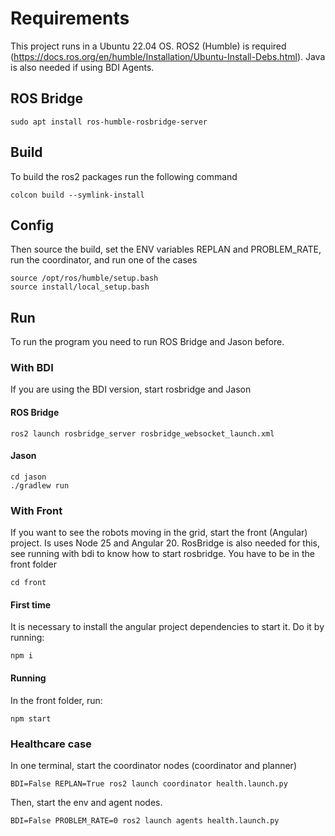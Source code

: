 # Requirements
This project runs in a Ubuntu 22.04 OS. ROS2 (Humble) is required (https://docs.ros.org/en/humble/Installation/Ubuntu-Install-Debs.html). Java is also needed if using BDI Agents.

## ROS Bridge

```
sudo apt install ros-humble-rosbridge-server
```

## Build
To build the ros2 packages run the following command

```
colcon build --symlink-install
```

## Config

Then source the build, set the ENV variables REPLAN and PROBLEM_RATE, run the coordinator, and run one of the cases
```
source /opt/ros/humble/setup.bash
source install/local_setup.bash
```

## Run

To run the program you need to run ROS Bridge and Jason before.

### With BDI
If you are using the BDI version, start rosbridge and Jason

#### ROS Bridge
```
ros2 launch rosbridge_server rosbridge_websocket_launch.xml
```

#### Jason
```
cd jason
./gradlew run
```

### With Front
If you want to see the robots moving in the grid, start the front (Angular) project. Is uses Node 25 and Angular 20. RosBridge is also needed for this, see running with bdi to know how to start rosbridge. You have to be in the front folder

```
cd front
```

#### First time
It is necessary to install the angular project dependencies to start it. Do it by running:

```
npm i
```

#### Running
In the front folder, run:

```
npm start
```


### Healthcare case
In one terminal, start the coordinator nodes (coordinator and planner)

```
BDI=False REPLAN=True ros2 launch coordinator health.launch.py
```

Then, start the env and agent nodes.

```
BDI=False PROBLEM_RATE=0 ros2 launch agents health.launch.py
```
